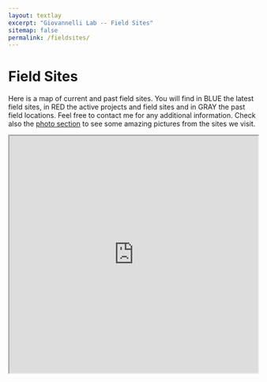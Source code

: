 ```yaml
---
layout: textlay
excerpt: "Giovannelli Lab -- Field Sites"
sitemap: false
permalink: /fieldsites/
---
```


# Field Sites

Here is a map of current and past field sites. You will find in BLUE the latest field sites, in RED the active projects and field sites and in GRAY the past field locations. Feel free to contact me for any additional information. Check also the [photo section](/pictures) to see some amazing pictures from the sites we visit.

<iframe src="https://www.google.com/maps/d/u/0/embed?mid=16wpvLIEz40NkJN1GYAv7Bq8qhbU" width="100%" height="480px" ></iframe>
<br />
<br />
